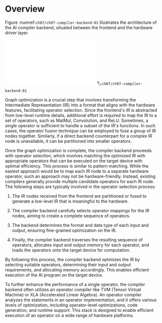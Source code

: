 # Overview

Figure :numref:`ch07/ch07-compiler-backend-01` illustrates the
architecture of the AI compiler backend, situated between the frontend
and the hardware driver layer.

![Architecture of AI compilerbackend](../img/ch07/compiler-backend-architecture.pdf)
:label:`ch07/ch07-compiler-backend-01`

Graph optimization is a crucial step that involves transforming the
Intermediate Representation (IR) into a format that aligns with the
hardware features, facilitating operator selection. Since the frontend's
IR is abstracted from low-level runtime details, additional effort is
required to map the IR to a set of operators, such as MatMul,
Convolution, and ReLU. Sometimes, a single operator is sufficient to
handle a subset of the IR's functions. In such cases, the operator
fusion technique can be employed to fuse a group of IR nodes together.
Similarly, if a direct backend counterpart for a complex IR node is
unavailable, it can be partitioned into smaller operators.

Once the graph optimization is complete, the compiler backend proceeds
with operator selection, which involves matching the optimized IR with
appropriate operators that can be executed on the target device with
optimal efficiency. This process is similar to pattern matching. While
the easiest approach would be to map each IR node to a separate hardware
operator, such an approach may not be hardware-friendly. Instead,
existing compilers generally provide multiple candidate operators for
each IR node. The following steps are typically involved in the operator
selection process:

1.  The IR nodes received from the frontend are partitioned or fused to
    generate a low-level IR that is meaningful to the hardware.

2.  The compiler backend carefully selects operator mappings for the IR
    nodes, aiming to create a complete sequence of operators.

3.  The backend determines the format and data type of each input and
    output, ensuring fine-grained optimization on the IR.

4.  Finally, the compiler backend traverses the resulting sequence of
    operators, allocates input and output memory for each operator, and
    loads the operators onto the target device for computation.

By following this process, the compiler backend optimizes the IR by
selecting suitable operators, determining their input and output
requirements, and allocating memory accordingly. This enables efficient
execution of the AI program on the target device.

To further enhance the performance of a single operator, the compiler
backend often utilizes an operator compiler like TVM (Tensor Virtual
Machine) or XLA (Accelerated Linear Algebra). An operator compiler
analyzes the statements in an operator implementation, and it offers
various levels of optimization, including operator-level optimizations,
code generation, and runtime support. This stack is designed to enable
efficient execution of an operator on a wide range of hardware
platforms.
